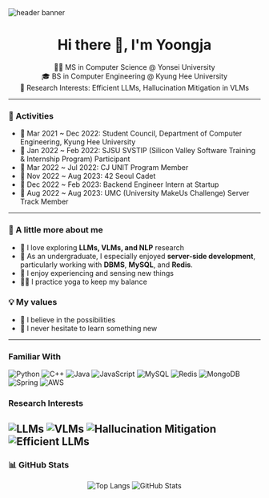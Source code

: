 <!-- Header Banner -->
<img src="https://capsule-render.vercel.app/api?type=egg&color=gradient&height=300&section=header&text=yoongja&fontSize=90" alt="header banner"/>

<h1 align="center">Hi there 👋, I'm Yoongja</h1>

<div align="center">
  🧑‍🎓 MS in Computer Science @ Yonsei University<br>
  🎓 BS in Computer Engineering @ Kyung Hee University<br>
  🔬 Research Interests: Efficient LLMs, Hallucination Mitigation in VLMs
</div>

---

### 💼 Activities
- 🖤 Mar 2021 ~ Dec 2022: Student Council, Department of Computer Engineering, Kyung Hee University
- 💛 Jan 2022 ~ Feb 2022: SJSU SVSTIP (Silicon Valley Software Training & Internship Program) Participant
- 🖤 Mar 2022 ~ Jul 2022: CJ UNIT Program Member
- 💛 Nov 2022 ~ Aug 2023: 42 Seoul Cadet
- 🖤 Dec 2022 ~ Feb 2023: Backend Engineer Intern at Startup
- 💛 Aug 2022 ~ Aug 2023: UMC (University MakeUs Challenge) Server Track Member
---

### 🌱 A little more about me
- 🤖 I love exploring **LLMs, VLMs, and NLP** research
- 🧡 As an undergraduate, I especially enjoyed **server-side development**, particularly working with **DBMS**, **MySQL**, and **Redis**.
- 🌊 I enjoy experiencing and sensing new things
- 🧘‍♀️ I practice yoga to keep my balance

### 💡 My values
- 🌹 I believe in the possibilities
- 🌹 I never hesitate to learn something new

---
### Familiar With
![Python](https://img.shields.io/badge/python-3670A0?style=for-the-badge&logo=python&logoColor=ffdd54)
![C++](https://img.shields.io/badge/c++-%2300599C.svg?style=for-the-badge&logo=c%2B%2B&logoColor=white)
![Java](https://img.shields.io/badge/java-%23ED8B00.svg?style=for-the-badge&logo=java&logoColor=white)
![JavaScript](https://img.shields.io/badge/javascript-%23F7DF1E.svg?&style=for-the-badge&logo=javascript&logoColor=black)
![MySQL](https://img.shields.io/badge/mysql-%2300f.svg?style=for-the-badge&logo=mysql&logoColor=white)
![Redis](https://img.shields.io/badge/redis-%23DD0031.svg?style=for-the-badge&logo=redis&logoColor=white)
![MongoDB](https://img.shields.io/badge/mongodb-%2347A248.svg?style=for-the-badge&logo=mongodb&logoColor=white)
![Spring](https://img.shields.io/badge/spring-%236DB33F.svg?style=for-the-badge&logo=spring&logoColor=white)
![AWS](https://img.shields.io/badge/aws-%23FF9900.svg?style=for-the-badge&logo=amazonaws&logoColor=white)

### Research Interests
![LLMs](https://img.shields.io/badge/LLMs-%23FFB6C1.svg?style=for-the-badge&logo=openai&logoColor=black)
![VLMs](https://img.shields.io/badge/VLMs-%238A2BE2.svg?style=for-the-badge&logo=opencv&logoColor=white)
![Hallucination Mitigation](https://img.shields.io/badge/Hallucination--Mitigation-%23FFA07A.svg?style=for-the-badge&logo=python&logoColor=white)
![Efficient LLMs](https://img.shields.io/badge/Efficient%20LLMs-%236A5ACD.svg?style=for-the-badge&logo=numpy&logoColor=white)
---

### 📊 GitHub Stats
<p align="center">
  <img src="https://github-readme-stats.vercel.app/api/top-langs/?username=yoongja&layout=compact&theme=dracula&hide_border=true" alt="Top Langs">
  <img src="https://github-readme-stats.vercel.app/api?username=yoongja&show_icons=true&theme=dracula&hide_border=true" alt="GitHub Stats">
</p>




